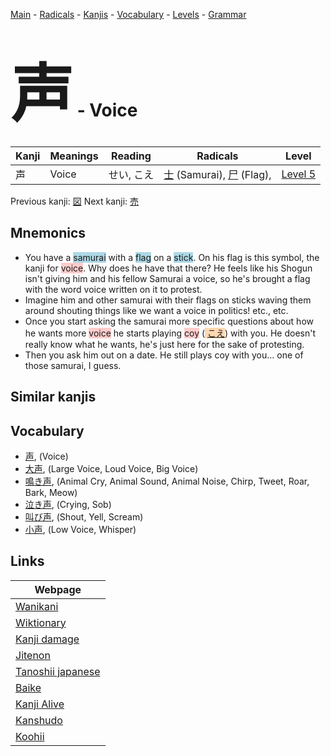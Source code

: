 <style> bigfont {font-size: 100px}</style>
[Main](../index.md) -
[Radicals](../radicals.md) -
[Kanjis](../kanjis.md) -
[Vocabulary](../vocabulary.md) -
[Levels](../levels.md) -
[Grammar](../grammar.md)
# <bigfont> 声</bigfont> - Voice 

| Kanji | Meanings | Reading | Radicals | Level |
| --- | --- | --- | --- | --- |
| 声 | Voice | せい, こえ | [士](../radicals/士.md) (Samurai), [尸](../radicals/尸.md) (Flag),  | [Level 5](../levels/wk_level5.md) |

Previous kanji: [図](図.md) Next kanji: [売](売.md) 

## Mnemonics
 * You have a <span style="background-color:#ADD8E6"> samurai</span> with a <span style="background-color:#ADD8E6"> flag</span> on a <span style="background-color:#ADD8E6"> stick</span>. On his flag is this symbol, the kanji for <span style="background-color:#ffcccb"> voice</span>. Why does he have that there? He feels like his Shogun isn't giving him and his fellow Samurai a voice, so he's brought a flag with the word voice written on it to protest.
* Imagine him and other samurai with their flags on sticks waving them around shouting things like we want a voice in politics! etc., etc.
* Once you start asking the samurai more specific questions about how he wants more <span style="background-color:#ffcccb"> voice</span> he starts playing <span style="background-color:#ffcccb"> coy</span> (<span style="background-color:#fed8b1"> [こえ](https://jisho.org/search/こえ)</span>) with you. He doesn't really know what he wants, he's just here for the sake of protesting.
* Then you ask him out on a date. He still plays coy with you... one of those samurai, I guess.


## Similar kanjis
 


## Vocabulary
 * [声](../vocabulary/声.md), (Voice)
* [大声](../vocabulary/声.md), (Large Voice, Loud Voice, Big Voice)
* [鳴き声](../vocabulary/声.md), (Animal Cry, Animal Sound, Animal Noise, Chirp, Tweet, Roar, Bark, Meow)
* [泣き声](../vocabulary/声.md), (Crying, Sob)
* [叫び声](../vocabulary/声.md), (Shout, Yell, Scream)
* [小声](../vocabulary/声.md), (Low Voice, Whisper)



## Links 

| Webpage |
| --- |
| [Wanikani          ](https://www.wanikani.com/kanji/声) |
| [Wiktionary        ](https://en.wiktionary.org/wiki/声) |
| [Kanji damage      ](http://www.kanjidamage.com/kanji/search?utf8=✓&q=声) |
| [Jitenon           ](https://jitenon.com/kanji/声) |
| [Tanoshii japanese ](https://www.tanoshiijapanese.com/dictionary/kanji.cfm?k=声) |
| [Baike             ](https://baike.baidu.com/item/声) |
| [Kanji Alive       ](https://app.kanjialive.com/声) |
| [Kanshudo          ](https://www.kanshudo.com/searchmn?q=声) |
| [Koohii            ](https://kanji.koohii.com/study/kanji/声) |

